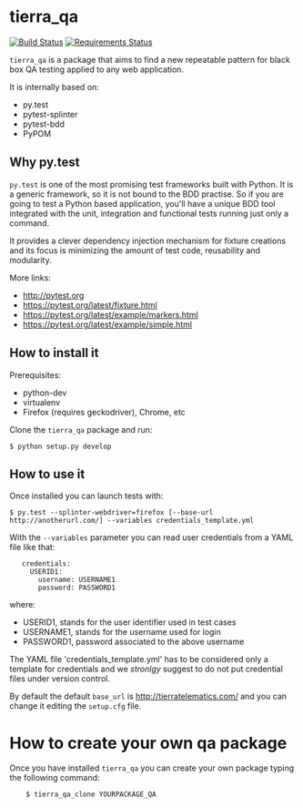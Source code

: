 tierra_qa
=========

[![Build Status](https://travis-ci.org/tierratelematics/tierra_qa.svg?branch=master)](https://travis-ci.org/tierratelematics/tierra_qa)
[![Requirements Status](https://requires.io/github/tierratelematics/tierra_qa/requirements.svg?branch=master)](https://requires.io/github/tierratelematics/tierra_qa/requirements/?branch=master)

``tierra_qa`` is a package that aims to find a new repeatable pattern for 
black box QA testing applied to any web application.

It is internally based on:
* py.test
* pytest-splinter
* pytest-bdd
* PyPOM

Why py.test
-----------

``py.test`` is one of the most promising test frameworks built with Python. It is a generic
framework, so it is not bound to the BDD practise.
So if you are going to test a Python based application, you'll have a unique BDD tool
integrated with the unit, integration and functional tests running just only a command.

It provides a clever dependency injection mechanism for fixture creations and its focus is
minimizing the amount of test code, reusability and modularity.

More links:
* http://pytest.org
* https://pytest.org/latest/fixture.html
* https://pytest.org/latest/example/markers.html
* https://pytest.org/latest/example/simple.html

How to install it
-----------------

Prerequisites:

* python-dev
* virtualenv
* Firefox (requires geckodriver), Chrome, etc

Clone the ``tierra_qa`` package and run:

    $ python setup.py develop

How to use it
-------------

Once installed you can launch tests with:

    $ py.test --splinter-webdriver=firefox [--base-url http://anotherurl.com/] --variables credentials_template.yml

With the ``--variables`` parameter you can read user credentials from a YAML file like that:
```
   credentials:
     USERID1:
       username: USERNAME1
       password: PASSWORD1
```

where:

* USERID1, stands for the user identifier used in test cases
* USERNAME1, stands for the username used for login
* PASSWORD1, password associated to the above username

The YAML file 'credentials_template.yml' has to be considered only a template for credentials and we
*stronlgy* suggest to do not put credential files under version control.

By default the default ``base_url`` is http://tierratelematics.com/ and you can change it editing the
``setup.cfg`` file.

How to create your own qa package
=================================

Once you have installed ``tierra_qa`` you can create your own package typing the following command:
```
    $ tierra_qa_clone YOURPACKAGE_QA
```
